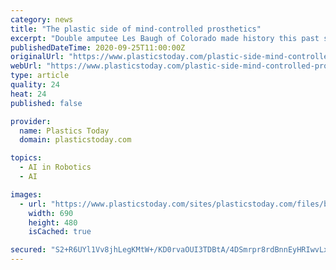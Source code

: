 ```yaml
---
category: news
title: "The plastic side of mind-controlled prosthetics"
excerpt: "Double amputee Les Baugh of Colorado made history this past summer, when he became the first man to wear and simultaneously control prosthetic limbs simply through thought."
publishedDateTime: 2020-09-25T11:00:00Z
originalUrl: "https://www.plasticstoday.com/plastic-side-mind-controlled-prosthetics"
webUrl: "https://www.plasticstoday.com/plastic-side-mind-controlled-prosthetics"
type: article
quality: 24
heat: 24
published: false

provider:
  name: Plastics Today
  domain: plasticstoday.com

topics:
  - AI in Robotics
  - AI

images:
  - url: "https://www.plasticstoday.com/sites/plasticstoday.com/files/baugh-2-690.jpg"
    width: 690
    height: 480
    isCached: true

secured: "S2+R6UYl1Vv8jhLegKMtW+/KD0rvaOUI3TDBtA/4DSmrpr8rdBnnEyHRIwvLxxQi4KHfRidEefqzXfOaJqMGs/VsfC/uNCVAbmkZpRphma9ER4STTYA1Vux26izuf2Rgakvax/UJa+Ls+N+gH31k99UqoupxENVpY4p6LQeV9BfwFztmVyyTizqa3VabZ7Fw1V9ZQPTJ2zKfHERaaoTaw1M3qt+bQG9jCghtCgBk15VKwURcp3Qm5VbTh7xa1XtzwIPng5LIQmQ/bOGY338L7xZ1yqeslnEHjnEo+GxiEOZfykrnTC/pl1Y1K2bSU9WEFm9W4HSDO9yfQdKpmhSXQFp57zjAcOsbCSqmNIEVWPw=;rO8fo/7zB+N5eZWlmStIZA=="
---
```


